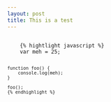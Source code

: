 ```yaml
---
layout: post
title: This is a test
---
```


<code>
	{% hightlight javascript %}
	var meh = 25;

	function foo() {
		console.log(meh);
	}

	foo();
	{% endhighlight %}
</code>
